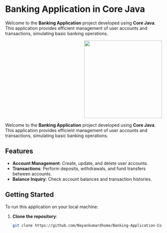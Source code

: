 # Banking Application in Core Java

<div align="left">
  <p>
    Welcome to the <b>Banking Application</b> project developed using <b>Core Java</b>.<br>
    This application provides efficient management of user accounts and transactions, 
    simulating basic banking operations.
  </p>
</div>

<div align="right">
  <img src="https://media.giphy.com/media/3o6Ztm0VpFKWc5YSUE/giphy.gif" width="250">
</div>

Welcome to the **Banking Application** project developed using **Core Java**.  
This application provides efficient management of user accounts and transactions, simulating basic banking operations.

## Features

- **Account Management**: Create, update, and delete user accounts.
- **Transactions**: Perform deposits, withdrawals, and fund transfers between accounts.
- **Balance Inquiry**: Check account balances and transaction histories.

## Getting Started

To run this application on your local machine:

1. **Clone the repository**:

   ```bash
   git clone https://github.com/Nayankumardhome/Banking-Application-Core-Java-.git
